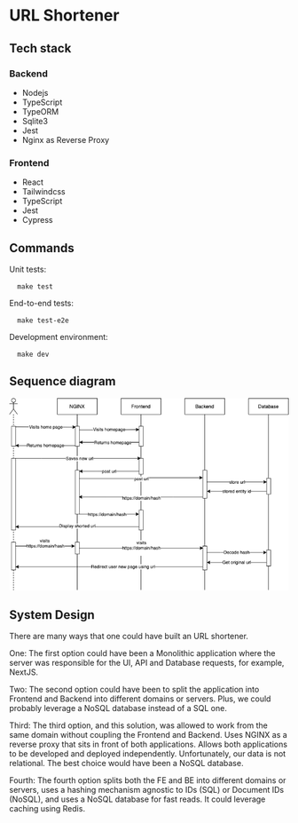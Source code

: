 # URL Shortener
## Tech stack
### Backend

- Nodejs
- TypeScript
- TypeORM
- Sqlite3
- Jest
- Nginx as Reverse Proxy

### Frontend

- React
- Tailwindcss
- TypeScript
- Jest
- Cypress

## Commands

  Unit tests:
  
      make test
  
  End-to-end tests:

      make test-e2e
  
  Development environment:

      make dev

## Sequence diagram

![Sequence diagram](./diagrams/sequence-diagram.png)

## System Design

There are many ways that one could have built an URL shortener.

One:
The first option could have been a Monolithic application where the server was responsible for the UI, API and Database requests, for example, NextJS.

Two:
The second option could have been to split the application into Frontend and Backend into different domains or servers. Plus, we could probably leverage a NoSQL database instead of a SQL one.

Third:
The third option, and this solution, was allowed to work from the same domain without coupling the Frontend and Backend. Uses NGINX as a reverse proxy that sits in front of both applications. Allows both applications to be developed and deployed independently. Unfortunately, our data is not relational. The best choice would have been a NoSQL database.

Fourth:
The fourth option splits both the FE and BE into different domains or servers, uses a hashing mechanism agnostic to IDs (SQL) or Document IDs (NoSQL), and uses a NoSQL database for fast reads. It could leverage caching using Redis.